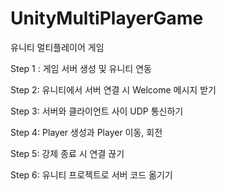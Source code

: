 # UnityMultiPlayerGame
유니티 멀티플레이어 게임

Step 1 :
게임 서버 생성 및 유니티 연동

Step 2:
유니티에서 서버 연결 시 Welcome 메시지 받기

Step 3:
서버와 클라이언트 사이 UDP 통신하기

Step 4:
Player 생성과 Player 이동, 회전 

Step 5: 
강제 종료 시 연결 끊기

Step 6:
유니티 프로젝트로 서버 코드 옮기기